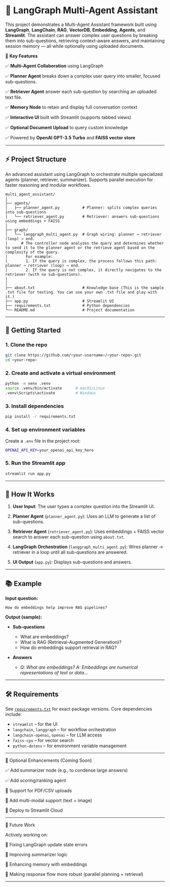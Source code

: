 # 🧠 LangGraph Multi-Agent Assistant

This project demonstrates a Multi-Agent Assistant framework built using **LangGraph**, **LangChain**, **RAG**, **VectorDB**, **Embedding**, **Agents**, and **Streamlit**. The assistant can answer complex user questions by breaking them into sub-questions, retrieving context-aware answers, and maintaining session memory — all while optionally using uploaded documents.

📌 **Key Features**

✅ **Multi-Agent Collaboration** using LangGraph

✅ **Planner Agent** breaks down a complex user query into smaller, focused sub-questions.

✅ **Retriever Agent** answer each sub-question by searching an uploaded text file.

✅ **Memory Node** to retain and display full conversation context

✅ **Interactive UI** built with Streamlit (supports tabbed views)

✅ **Optional Document Upload** to query custom knowledge

✅ Powered by **OpenAI GPT-3.5 Turbo** and **FAISS vector store**

---

## ⚡ Project Structure
An advanced assistant using LangGraph to orchestrate multiple specialized agents (planner, retriever, summarizer). Supports parallel execution for faster reasoning and modular workflows.

```
multi_agent_assistant/
│
├── agents/
│   ├── planner_agent.py          # Planner: splits complex queries into sub-questions
│   └── retriever_agent.py        # Retriever: answers sub-questions using embeddings + FAISS
│
├── graph/
│   └── langgraph_multi_agent.py  # Graph wiring: planner → retriever (loop) → end.
|      # The controller node analyzes the query and determines whether to send it to the planner agent or the retrieve agent based on the complexity of the query. 
|        For example:
|        1. If the query is complex, the process follows this path: planner → retriever (loop) → end.
|        2. If the query is not complex, it directly navigates to the retriever (with no sub-questions).
|
│
├── about.txt                     # Knowledge base (This is the sample .txt file for testing. You can use your own .txt file and play with it.)
├── app.py                        # Streamlit UI
├── requirements.txt              # Python dependencies
└── README.md                     # Project documentation
```

---

## 🚀 Getting Started

### 1. Clone the repo

```bash
git clone https://github.com/<your-username>/<your-repo>.git
cd <your-repo>
```

### 2. Create and activate a virtual environment

```bash
python -m venv .venv
source .venv/bin/activate      # macOS/Linux
.venv\Scripts\activate         # Windows
```

### 3. Install dependencies

```bash
pip install -r requirements.txt
```

### 4. Set up environment variables

Create a `.env` file in the project root:

```bash
OPENAI_API_KEY=your_openai_api_key_here
```

### 5. Run the Streamlit app

```bash
streamlit run app.py
```

---

## 🧩 How It Works

1. **User Input**:
   The user types a complex question into the Streamlit UI.

2. **Planner Agent** (`planner_agent.py`):
   Uses an LLM to generate a list of sub-questions.

3. **Retriever Agent** (`retriever_agent.py`):
   Uses embeddings + FAISS vector search to answer each sub-question using `about.txt`.

4. **LangGraph Orchestration** (`langgraph_multi_agent.py`):
   Wires planner → retriever in a loop until all sub-questions are answered.

5. **UI Output** (`app.py`):
   Displays sub-questions and answers.

---

## 📚 Example

**Input question:**

```
How do embeddings help improve RAG pipelines?
```

**Output (sample):**

* **Sub-questions**

  * What are embeddings?
  * What is RAG (Retrieval-Augmented Generation)?
  * How do embeddings support retrieval in RAG?

* **Answers**

  * *Q: What are embeddings?*
    *A: Embeddings are numerical representations of text or data…*

---

## 🛠️ Requirements

See [`requirements.txt`](requirements.txt) for exact package versions.
Core dependencies include:

* `streamlit` – for the UI
* `langchain`, `langgraph` – for workflow orchestration
* `langchain-openai`, `openai` – for LLM access
* `faiss-cpu` – for vector search
* `python-dotenv` – for environment variable management

---

📂 Optional Enhancements (Coming Soon)

✅ Add summarizer node (e.g., to condense large answers)

✅ Add scoring/ranking agent

🔲 Support for PDF/CSV uploads

🔲 Add multi-modal support (text + image)

🔲 Deploy to Streamlit Cloud

---

🤖 Future Work

 Actively working on:

🔲 Fixing LangGraph update state errors

🔲 Improving summarizer logic

🔲 Enhancing memory with embeddings

🔲 Making response flow more robust (parallel planning + retrieval)

---
